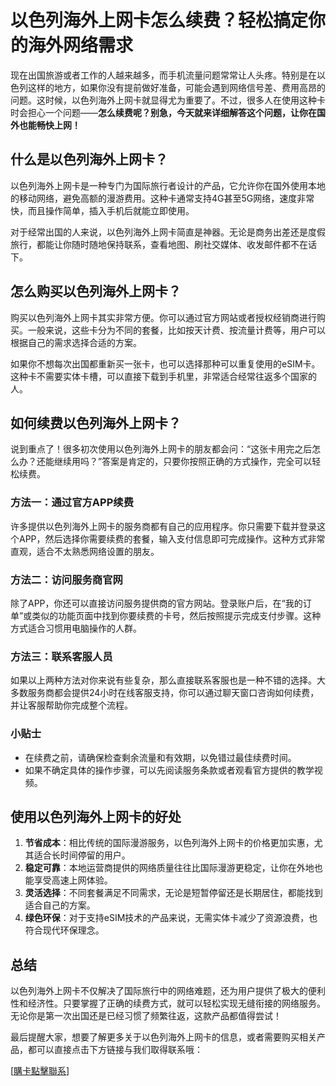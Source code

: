 # 以色列海外上网卡怎么续费？轻松搞定你的海外网络需求

现在出国旅游或者工作的人越来越多，而手机流量问题常常让人头疼。特别是在以色列这样的地方，如果你没有提前做好准备，可能会遇到网络信号差、费用高昂的问题。这时候，以色列海外上网卡就显得尤为重要了。不过，很多人在使用这种卡时会担心一个问题——**怎么续费呢？别急，今天就来详细解答这个问题，让你在国外也能畅快上网！**

## 什么是以色列海外上网卡？

以色列海外上网卡是一种专门为国际旅行者设计的产品，它允许你在国外使用本地的移动网络，避免高额的漫游费用。这种卡通常支持4G甚至5G网络，速度非常快，而且操作简单，插入手机后就能立即使用。

对于经常出国的人来说，以色列海外上网卡简直是神器。无论是商务出差还是度假旅行，都能让你随时随地保持联系，查看地图、刷社交媒体、收发邮件都不在话下。

## 怎么购买以色列海外上网卡？

购买以色列海外上网卡其实非常方便。你可以通过官方网站或者授权经销商进行购买。一般来说，这些卡分为不同的套餐，比如按天计费、按流量计费等，用户可以根据自己的需求选择合适的方案。

如果你不想每次出国都重新买一张卡，也可以选择那种可以重复使用的eSIM卡。这种卡不需要实体卡槽，可以直接下载到手机里，非常适合经常往返多个国家的人。

## 如何续费以色列海外上网卡？

说到重点了！很多初次使用以色列海外上网卡的朋友都会问：“这张卡用完之后怎么办？还能继续用吗？”答案是肯定的，只要你按照正确的方式操作，完全可以轻松续费。

### 方法一：通过官方APP续费

许多提供以色列海外上网卡的服务商都有自己的应用程序。你只需要下载并登录这个APP，然后选择你需要续费的套餐，输入支付信息即可完成操作。这种方式非常直观，适合不太熟悉网络设置的朋友。

### 方法二：访问服务商官网

除了APP，你还可以直接访问服务提供商的官方网站。登录账户后，在“我的订单”或类似的功能页面中找到你要续费的卡号，然后按照提示完成支付步骤。这种方式适合习惯用电脑操作的人群。

### 方法三：联系客服人员

如果以上两种方法对你来说有些复杂，那么直接联系客服也是一种不错的选择。大多数服务商都会提供24小时在线客服支持，你可以通过聊天窗口咨询如何续费，并让客服帮助你完成整个流程。

### 小贴士

- 在续费之前，请确保检查剩余流量和有效期，以免错过最佳续费时间。
- 如果不确定具体的操作步骤，可以先阅读服务条款或者观看官方提供的教学视频。

## 使用以色列海外上网卡的好处

1. **节省成本**：相比传统的国际漫游服务，以色列海外上网卡的价格更加实惠，尤其适合长时间停留的用户。
2. **稳定可靠**：本地运营商提供的网络质量往往比国际漫游更稳定，让你在外地也能享受高速上网体验。
3. **灵活选择**：不同套餐满足不同需求，无论是短暂停留还是长期居住，都能找到适合自己的方案。
4. **绿色环保**：对于支持eSIM技术的产品来说，无需实体卡减少了资源浪费，也符合现代环保理念。

## 总结

以色列海外上网卡不仅解决了国际旅行中的网络难题，还为用户提供了极大的便利性和经济性。只要掌握了正确的续费方式，就可以轻松实现无缝衔接的网络服务。无论你是第一次出国还是已经习惯了频繁往返，这款产品都值得尝试！

最后提醒大家，想要了解更多关于以色列海外上网卡的信息，或者需要购买相关产品，都可以直接点击下方链接与我们取得联系哦：

[[購卡點擊聯系](https://t.me/s/esim1088)]